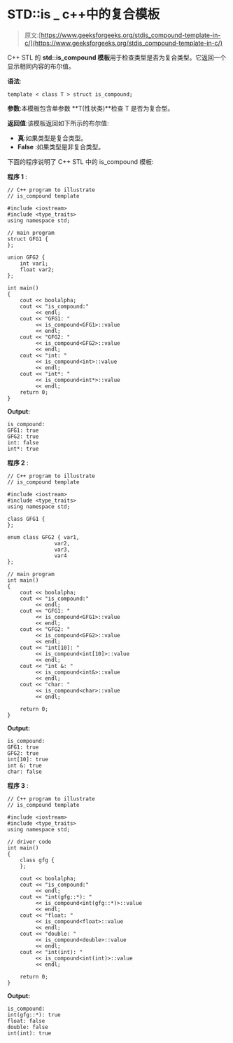 # STD::is _ c++中的复合模板

> 原文:[https://www.geeksforgeeks.org/stdis_compound-template-in-c/](https://www.geeksforgeeks.org/stdis_compound-template-in-c/)

C++ STL 的 **std::is_compound 模板**用于检查类型是否为复合类型。它返回一个显示相同内容的布尔值。

**语法**:

```
template < class T > struct is_compound;

```

**参数**:本模板包含单参数 **T(性状类)**检查 T 是否为复合型。

**返回值**:该模板返回如下所示的布尔值:

*   **真**:如果类型是复合类型。
*   **False** :如果类型是非复合类型。

下面的程序说明了 C++ STL 中的 is_compound 模板:

**程序 1** :

```
// C++ program to illustrate
// is_compound template

#include <iostream>
#include <type_traits>
using namespace std;

// main program
struct GFG1 {
};

union GFG2 {
    int var1;
    float var2;
};

int main()
{
    cout << boolalpha;
    cout << "is_compound:"
         << endl;
    cout << "GFG1: "
         << is_compound<GFG1>::value
         << endl;
    cout << "GFG2: "
         << is_compound<GFG2>::value
         << endl;
    cout << "int: "
         << is_compound<int>::value
         << endl;
    cout << "int*: "
         << is_compound<int*>::value
         << endl;
    return 0;
}
```

**Output:**

```
is_compound:
GFG1: true
GFG2: true
int: false
int*: true

```

**程序 2** :

```
// C++ program to illustrate
// is_compound template

#include <iostream>
#include <type_traits>
using namespace std;

class GFG1 {
};

enum class GFG2 { var1,
               var2,
               var3,
               var4
};

// main program
int main()
{
    cout << boolalpha;
    cout << "is_compound:"
         << endl;
    cout << "GFG1: "
         << is_compound<GFG1>::value
         << endl;
    cout << "GFG2: "
         << is_compound<GFG2>::value
         << endl;
    cout << "int[10]: "
         << is_compound<int[10]>::value
         << endl;
    cout << "int &: "
         << is_compound<int&>::value
         << endl;
    cout << "char: "
         << is_compound<char>::value
         << endl;

    return 0;
}
```

**Output:**

```
is_compound:
GFG1: true
GFG2: true
int[10]: true
int &: true
char: false

```

**程序 3** :

```
// C++ program to illustrate
// is_compound template

#include <iostream>
#include <type_traits>
using namespace std;

// driver code
int main()
{
    class gfg {
    };

    cout << boolalpha;
    cout << "is_compound:"
         << endl;
    cout << "int(gfg::*): "
         << is_compound<int(gfg::*)>::value
         << endl;
    cout << "float: "
         << is_compound<float>::value
         << endl;
    cout << "double: "
         << is_compound<double>::value
         << endl;
    cout << "int(int): "
         << is_compound<int(int)>::value
         << endl;

    return 0;
}
```

**Output:**

```
is_compound:
int(gfg::*): true
float: false
double: false
int(int): true

```